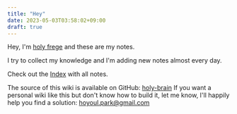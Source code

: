 ```yaml
---
title: "Hey"
date: 2023-05-03T03:58:02+09:00
draft: true
---
```

Hey, I'm [holy frege](https://frege2godel.me) and these are my notes.

I try to collect my knowledge and I'm adding new notes almost every day.

Check out the [Index](/posts/index.html) with all notes.

The source of this wiki is available on GitHub: [holy-brain](https://github.com/hoyoul/holy-brain) If
you want a personal wiki like this but don't know how to build it, let
me know, I'll happily help you find a solution: [hoyoul.park@gmail.com](mailto:hoyoul.park@gamil.com)

